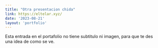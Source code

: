 ```yaml
---
title: "Otra presentacion chida"
link: https://eltelar.xyz/
date: '2023-08-21'
layout: 'portfolio'
---
```


Esta entrada en el portafolio no tiene subtitulo ni imagen, para que te des una idea de como se ve.
